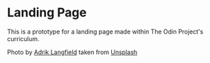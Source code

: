 # Landing Page

This is a prototype for a landing page made within The Odin Project's curriculum. 

Photo by [Adrik Langfield](https://unsplash.com/es/@andriklangfield) taken from [Unsplash](https://unsplash.com/es/fotos/uPfyxkwA3RM?utm_source=unsplash&utm_medium=referral&utm_content=creditShareLink)